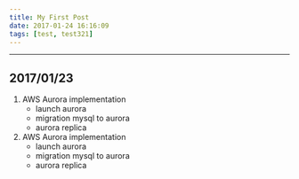 ```yaml
---
title: My First Post
date: 2017-01-24 16:16:09
tags: [test, test321]
---
```

* * * * * * * * * * * * * * * * * * * * * * * * * * * * * * * * * * * *
## 2017/01/23
1. AWS Aurora implementation
	- launch aurora
	- migration mysql to aurora
	- aurora replica
2. AWS Aurora implementation
	- launch aurora
	- migration mysql to aurora
	- aurora replica